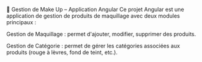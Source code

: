 💄 Gestion de Make Up – Application Angular
Ce projet Angular est une application de gestion de produits de maquillage avec deux modules principaux :

Gestion de Maquillage : permet d'ajouter, modifier, supprimer des produits.

Gestion de Catégorie : permet de gérer les catégories associées aux produits (rouge à lèvres, fond de teint, etc.).
